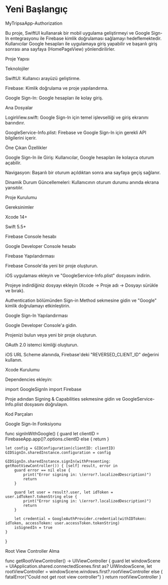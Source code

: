 # Yeni Başlangıç
MyTripsaApp-Authorization

Bu proje, SwiftUI kullanarak bir mobil uygulama geliştirmeyi ve Google Sign-In entegrasyonu ile Firebase kimlik doğrulaması sağlamayı hedeflemektedir. Kullanıcılar Google hesapları ile uygulamaya giriş yapabilir ve başarılı giriş sonrası ana sayfaya (HomePageView) yönlendirilirler.

Proje Yapısı

Teknolojiler

SwiftUI: Kullanıcı arayüzü geliştirme.

Firebase: Kimlik doğrulama ve proje yapılandırma.

Google Sign-In: Google hesapları ile kolay giriş.

Ana Dosyalar

LoginView.swift: Google Sign-In için temel işlevselliği ve giriş ekranını barındırır.

GoogleService-Info.plist: Firebase ve Google Sign-In için gerekli API bilgilerini içerir.

Öne Çıkan Özellikler

Google Sign-In ile Giriş: Kullanıcılar, Google hesapları ile kolayca oturum açabilir.

Navigasyon: Başarılı bir oturum açıldıktan sonra ana sayfaya geçiş sağlanır.

Dinamik Durum Güncellemeleri: Kullanıcının oturum durumu anında ekrana yansıtılır.

Proje Kurulumu

Gereksinimler

Xcode 14+

Swift 5.5+

Firebase Console hesabı

Google Developer Console hesabı

Firebase Yapılandırması

Firebase Console'da yeni bir proje oluşturun.

iOS uygulaması ekleyin ve "GoogleService-Info.plist" dosyasını indirin.

Projeye indirdiğiniz dosyayı ekleyin (Xcode -> Proje adı -> Dosyayı sürükle ve bırak).

Authentication bölümünden Sign-in Method sekmesine gidin ve "Google" kimlik doğrulamayı etkinleştirin.

Google Sign-In Yapılandırması

Google Developer Console'a gidin.

Projenizi bulun veya yeni bir proje oluşturun.

OAuth 2.0 istemci kimliği oluşturun.

iOS URL Scheme alanında, Firebase'deki "REVERSED_CLIENT_ID" değerini kullanın.

Xcode Kurulumu

Dependencies ekleyin:

import GoogleSignIn
import Firebase

Proje adından Signing & Capabilities sekmesine gidin ve GoogleService-Info.plist dosyasını doğrulayın.

Kod Parçaları

Google Sign-In Fonksiyonu

func signInWithGoogle() {
    guard let clientID = FirebaseApp.app()?.options.clientID else { return }
    
    let config = GIDConfiguration(clientID: clientID)
    GIDSignIn.sharedInstance.configuration = config
    
    GIDSignIn.sharedInstance.signIn(withPresenting: getRootViewController()) { [self] result, error in
        guard error == nil else {
            print("Error signing in: \(error?.localizedDescription)")
            return
        }
        
        guard let user = result?.user, let idToken = user.idToken?.tokenString else {
            print("Error signing in: \(error?.localizedDescription)")
            return
        }
        
        let credential = GoogleAuthProvider.credential(withIDToken: idToken, accessToken: user.accessToken.tokenString)
        isSignedIn = true
    }
}

Root View Controller Alma

func getRootViewController() -> UIViewController {
    guard let windowScene = UIApplication.shared.connectedScenes.first as? UIWindowScene,
          let rootViewController = windowScene.windows.first?.rootViewController else {
        fatalError("Could not get root view controller")
    }
    return rootViewController
}
